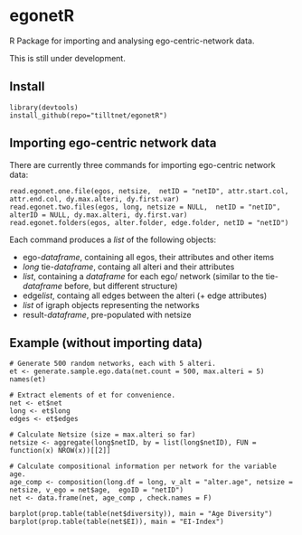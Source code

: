 egonetR
=======

R Package for importing and analysing ego-centric-network data.

This is still under development.


Install
-------
    library(devtools)
    install_github(repo="tilltnet/egonetR")

Importing ego-centric network data
----------------------------
There are currently three commands for importing ego-centric network data:
    
    read.egonet.one.file(egos, netsize,  netID = "netID", attr.start.col, attr.end.col, dy.max.alteri, dy.first.var)
    read.egonet.two.files(egos, long, netsize = NULL,  netID = "netID", alterID = NULL, dy.max.alteri, dy.first.var)
    read.egonet.folders(egos, alter.folder, edge.folder, netID = "netID")
    
Each command produces a *list* of the following objects:

  - ego-*dataframe*, containing all egos, their attributes and other items
  - *long* tie-*dataframe*, containg all alteri and their attributes
  - *list*, containing a *dataframe* for each ego/ network (similar to the tie-*dataframe* before, but different structure)
  - edge*list*, containg all edges between the alteri (+ edge attributes)
  - *list* of igraph objects representing the networks
  - result-*dataframe*, pre-populated with netsize

Example (without importing data)
-------

    # Generate 500 random networks, each with 5 alteri.
    et <- generate.sample.ego.data(net.count = 500, max.alteri = 5)
    names(et)
    
    # Extract elements of et for convenience.
    net <- et$net
    long <- et$long
    edges <- et$edges
    
    # Calculate Netsize (size = max.alteri so far)
    netsize <- aggregate(long$netID, by = list(long$netID), FUN = function(x) NROW(x))[[2]]
    
    # Calculate compositional information per network for the variable age.
    age_comp <- composition(long.df = long, v_alt = "alter.age", netsize = netsize, v_ego = net$age,  egoID = "netID")
    net <- data.frame(net, age_comp , check.names = F)
    
    barplot(prop.table(table(net$diversity)), main = "Age Diversity")
    barplot(prop.table(table(net$EI)), main = "EI-Index")